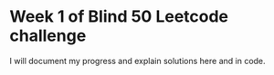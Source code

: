 # Week 1 of Blind 50 Leetcode challenge
I will document my progress and explain solutions here and in code. 

